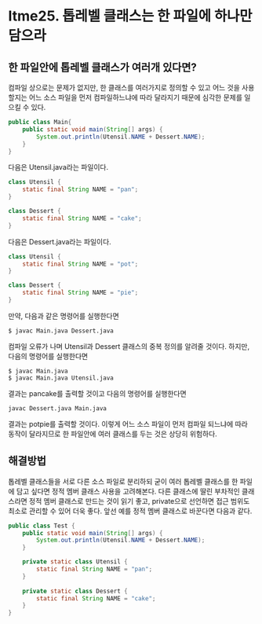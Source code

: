 # Itme25. 톱레벨 클래스는 한 파일에 하나만 담으라

## 한 파일안에 톱레벨 클래스가 여러개 있다면?
컴파일 상으로는 문제가 없지만, 한 클래스를 여러가지로 정의할 수 있고 어느 것을 사용할지는 어느 소스 파일을 먼저 컴파일하느냐에 따라 달라지기 때문에 심각한 문제를 일으킬 수 있다.
```java
public class Main{
    public static void main(String[] args) {
        System.out.println(Utensil.NAME + Dessert.NAME);
    }
}
```
다음은 Utensil.java라는 파일이다.
```java
class Utensil {
    static final String NAME = "pan";
}

class Dessert {
    static final String NAME = "cake";
}
```
다음은 Dessert.java라는 파일이다.
```java
class Utensil {
    static final String NAME = "pot";
}

class Dessert {
    static final String NAME = "pie";
}
```
만약, 다음과 같은 명령어를 실행한다면
```text
$ javac Main.java Dessert.java
```
컴파일 오류가 나며 Utensil과 Dessert 클래스의 중복 정의를 알려줄 것이다. 
하지만, 다음의 명령어를 실행한다면
```text
$ javac Main.java
$ javac Main.java Utensil.java
```
결과는 pancake를 출력할 것이고
다음의 명령어를 실행한다면
```text
javac Dessert.java Main.java
```
결과는 potpie를 출력할 것이다.
이렇게 어느 소스 파일이 먼저 컴파일 되느냐에 따라 동작이 달라지므로 한 파일안에 여러 클래스를 두는 것은 상당히 위험하다.

## 해결방법
톱레벨 클래스들을 서로 다른 소스 파일로 분리하되 굳이 여러 톱레벨 클래스를 한 파일에 담고 싶다면 정적 멤버 클래스 사용을 고려해본다. 
다른 클래스에 딸린 부차적인 클래스라면 정적 멤버 클래스로 만드는 것이 읽기 좋고, private으로 선언하면 접근 범위도 최소로 관리할 수 있어 더욱 좋다.
앞선 예를 정적 멤버 클래스로 바꾼다면 다음과 같다.
```java
public class Test {
    public static void main(String[] args) {
        System.out.println(Utensil.NAME + Dessert.NAME);
    }

    private static class Utensil {
        static final String NAME = "pan";
    }
    
    private static class Dessert {
        static final String NAME = "cake";
    }
}
```